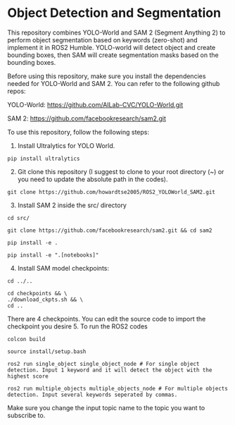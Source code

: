 # Object Detection and Segmentation
This repository combines YOLO-World and SAM 2 (Segment Anything 2) to perform object segmentation based on keywords (zero-shot) and implement it in ROS2 Humble. YOLO-world will detect object and create bounding boxes, then SAM will create segmentation masks based on the bounding boxes.

Before using this repository, make sure you install the dependencies needed for YOLO-World and SAM 2. You can refer to the following github repos: 

YOLO-World: https://github.com/AILab-CVC/YOLO-World.git

SAM 2: https://github.com/facebookresearch/sam2.git

To use this repository, follow the following steps:
1. Install Ultralytics for YOLO World.
```
pip install ultralytics
```
2. Git clone this repository (I suggest to clone to your root directory (~) or you need to update the absolute path in the codes).
```
git clone https://github.com/howardtse2005/ROS2_YOLOWorld_SAM2.git
```
3. Install SAM 2 inside the src/ directory
```
cd src/

git clone https://github.com/facebookresearch/sam2.git && cd sam2

pip install -e .

pip install -e ".[notebooks]"
```
4. Install SAM model checkpoints:
```
cd ../..

cd checkpoints && \
./download_ckpts.sh && \
cd ..
```
There are 4 checkpoints. You can edit the source code to import the checkpoint you desire
5. To run the ROS2 codes
```
colcon build

source install/setup.bash

ros2 run single_object single_object_node # For single object detection. Input 1 keyword and it will detect the object with the highest score

ros2 run multiple_objects multiple_objects_node # For multiple objects detection. Input several keywords seperated by commas.
```
Make sure you change the input topic name to the topic you want to subscribe to.
